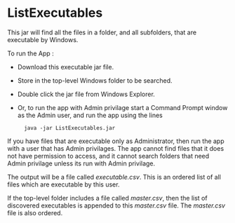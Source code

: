 # ListExecutables
This jar will find all the files in a folder, and all subfolders, that are executable by Windows.

To run the App :

- Download this executable jar file.
- Store in the top-level Windows folder to be searched.
- Double click the jar file from Windows Explorer.
- Or, to run the app with Admin privilage start a Command Prompt window as the Admin user, and run the app using the lines

        java -jar ListExecutables.jar
   
If you have files that are executable only as Administrator, then run the app with a user that has Admin privilages. The app cannot find files that it does not have permission to access, and it cannot search folders that need Admin privilage unless its run with Admin privilage.

The output will be a file called *executable.csv*. This is an ordered list of all files which are executable by this user.

If the top-level folder includes a file called *master.csv*, then the list of discovered executables is appended to this *master.csv* file.
The *master.csv* file is also ordered.

